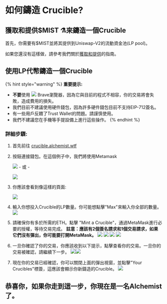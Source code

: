 # 如何鑄造 Crucible?

## **獲取**和提供$MIST ⚗️來鑄造一個Crucible

首先，你需要有$MIST並將其提供到Uniswap-V2的流動資金池\(LP pool\)。

如果您還沒有這樣做，請參考我們關於[獲取和提供](../../acquiring-and-subscribing.md)的指南。 

## 使用LP代幣鑄造一個Crucible

{% hint style="warning" %}
**重要提示:**

* **不要**使用 ![](../../.gitbook/assets/brave.png) Brave瀏覽器，因為它與目前的程式不相容，你的交易將會失敗，造成費用的損失。
* 我們目前不建議使用硬件錢包，因為許多硬件錢包目前不支持EIP-712簽名。
* 有一些用戶反饋了Trust Wallet的問題。請謹慎使用。 
*  我們不建議您在手機等手提設備上進行這些操作。 
{% endhint %}

### 詳細步驟:

1. 首先前往 [crucible.alchemist.wtf](https://crucible.alchemist.wtf/) 
2. 按鈕連接錢包。在這個例子中，我們將使用Metamask

   ![](../../.gitbook/assets/screenshot-2021-05-07-at-12.48.31.png)  - 或 -  

   ![](../../.gitbook/assets/screenshot-2021-05-07-at-12.48.38.png) 

3. 你應該會看到像這樣的頁面:

    ![](../../.gitbook/assets/screenshot-2021-05-07-at-12.49.57.png) 

4. 輸入你想投入Crucible的LP數量。你可能想點擊"Max"來輸入你全部的數量。  ![](../../.gitbook/assets/screenshot-2021-05-07-at-12.50.01.png)  
5. 請確保你有多於所需的ETH。點擊 "Mint a Crucible"，通過MetaMask進行必要的授權，等待交易完成。 **註意：應該有2個簽名請求和1個交易請求，如果它們沒有彈出，你可能要打開MetaMask。** ![](../../.gitbook/assets/screenshot-2021-05-07-at-12.50.05.png)  ![](../../.gitbook/assets/screenshot-2021-05-07-at-12.50.16.png) ![](../../.gitbook/assets/screenshot-2021-05-07-at-12.50.20.png) ![](../../.gitbook/assets/screenshot-2021-05-07-at-12.50.28.png) 
6. 一旦你確認了你的交易，你應該收到以下提示，點擊查看你的交易。一旦你的交易被確認，請繼續下一步。 ![](../../.gitbook/assets/screenshot-2021-05-07-at-13.12.02.png)![](../../.gitbook/assets/screenshot-2021-05-07-at-13.24.50.png) 
7. 現在你的交易已經確認，你可以關閉上面的彈出視窗，並點擊"Your Crucibles"標簽，這應該會顯示你新鑄造的Crucible。 ![](../../.gitbook/assets/screenshot-2021-05-07-at-13.01.22.png) 

## 恭喜你，如果你走到這一步，你現在是一名Alchemist了。

